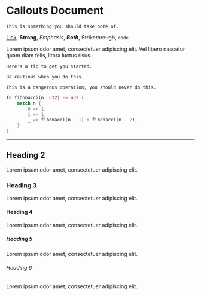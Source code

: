 # Callouts Document

```callout:info
This is something you should take note of.
```

[Link](https://example.com), **Strong**, *Emphasis*, ***Both***, ~~Strikethrough~~, `code`

Lorem ipsum odor amet, consectetuer adipiscing elit. Vel libero nascetur quam
diam felis, litora luctus risus.

```callout:tip
Here's a tip to get you started.
```

```callout:warning
Be cautious when you do this.
```

```callout:danger
This is a dangerous operation; you should never do this.
```

```rust
fn fibonacci(n: u32) -> u32 {
    match n {
        0 => 1,
        1 => 1,
        _ => fibonacci(n - 1) + fibonacci(n - 2),
    }
}
```

---

## Heading 2

Lorem ipsum odor amet, consectetuer adipiscing elit.

### Heading 3

Lorem ipsum odor amet, consectetuer adipiscing elit.

#### Heading 4

Lorem ipsum odor amet, consectetuer adipiscing elit.

##### Heading 5

Lorem ipsum odor amet, consectetuer adipiscing elit.

###### Heading 6

Lorem ipsum odor amet, consectetuer adipiscing elit.
